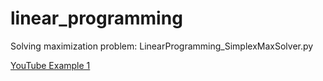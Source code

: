 # linear_programming

Solving maximization problem:
LinearProgramming_SimplexMaxSolver.py


[YouTube Example 1](https://www.youtube.com/watch?v=rzRZLGD_aeE)
